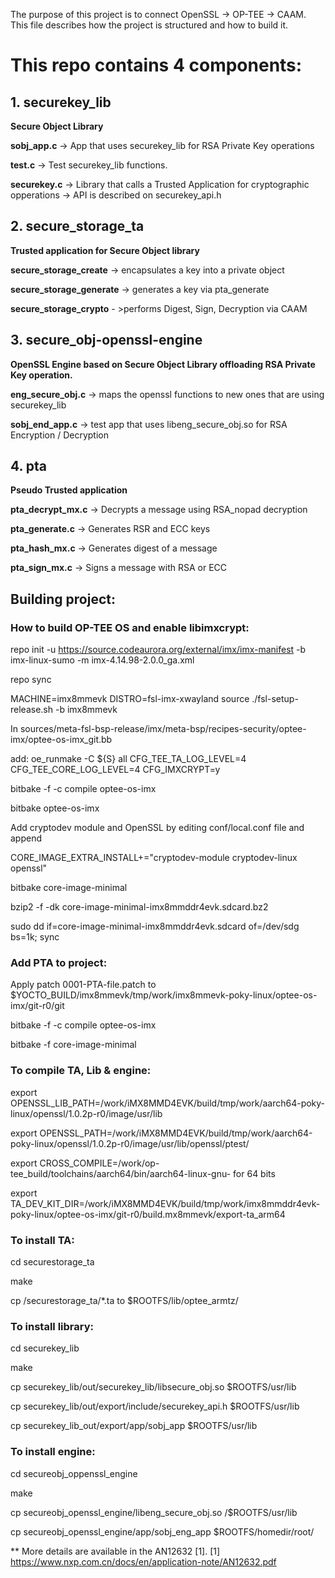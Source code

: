 ﻿The purpose of this project is to connect OpenSSL -> OP-TEE -> CAAM.
This file describes how the project is structured and how to build it.

# This repo contains 4 components:

 ## 1. securekey_lib
 **Secure Object Library**

  **sobj_app.c** -> App that uses securekey_lib for RSA Private Key operations

  **test.c** -> Test securekey_lib functions.

 **securekey.c** -> Library that calls a Trusted Application for cryptographic opperations
            -> API is described on securekey_api.h

## 2. secure_storage_ta 
**Trusted application for Secure Object library**

**secure_storage_create** -> encapsulates a key into a private object

**secure_storage_generate** -> generates a key via pta_generate

**secure_storage_crypto** - >performs Digest, Sign, Decryption via CAAM

## 3. secure_obj-openssl-engine 
**OpenSSL Engine based on Secure Object Library offloading RSA Private Key operation.**

**eng_secure_obj.c** ->  maps the openssl functions to new ones that are using securekey_lib

**sobj_end_app.c** ->  test app that uses libeng_secure_obj.so for RSA Encryption / Decryption

## 4. pta
**Pseudo Trusted application**

**pta_decrypt_mx.c** -> Decrypts a message using RSA_nopad decryption

**pta_generate.c** -> Generates RSR and ECC keys

**pta_hash_mx.c** -> Generates digest of a message

**pta_sign_mx.c** -> Signs a message with RSA or ECC 

## Building project:

### How to build OP-TEE OS and enable libimxcrypt:

repo init -u https://source.codeaurora.org/external/imx/imx-manifest -b imx-linux-sumo -m imx-4.14.98-2.0.0_ga.xml

repo sync 

MACHINE=imx8mmevk DISTRO=fsl-imx-xwayland source ./fsl-setup-release.sh -b imx8mmevk

In sources/meta-fsl-bsp-release/imx/meta-bsp/recipes-security/optee-imx/optee-os-imx_git.bb

add: oe_runmake -C ${S} all CFG_TEE_TA_LOG_LEVEL=4 CFG_TEE_CORE_LOG_LEVEL=4 CFG_IMXCRYPT=y

bitbake -f -c compile optee-os-imx

bitbake optee-os-imx

Add cryptodev module and OpenSSL by editing conf/local.conf file and append

CORE_IMAGE_EXTRA_INSTALL+="cryptodev-module cryptodev-linux openssl"

bitbake core-image-minimal

bzip2 -f -dk core-image-minimal-imx8mmddr4evk.sdcard.bz2 

sudo dd if=core-image-minimal-imx8mmddr4evk.sdcard of=/dev/sdg bs=1k; sync

### Add PTA to project:
Apply patch 0001-PTA-file.patch to $YOCTO_BUILD/imx8mmevk/tmp/work/imx8mmevk-poky-linux/optee-os-imx/git-r0/git

bitbake -f -c compile optee-os-imx

bitbake -f core-image-minimal

### To compile TA, Lib & engine:

export OPENSSL_LIB_PATH=/work/iMX8MMD4EVK/build/tmp/work/aarch64-poky-linux/openssl/1.0.2p-r0/image/usr/lib

export OPENSSL_PATH=/work/iMX8MMD4EVK/build/tmp/work/aarch64-poky-linux/openssl/1.0.2p-r0/image/usr/lib/openssl/ptest/

export CROSS_COMPILE=/work/op-tee_build/toolchains/aarch64/bin/aarch64-linux-gnu-
for 64 bits

export TA_DEV_KIT_DIR=/work/iMX8MMD4EVK/build/tmp/work/imx8mmddr4evk-poky-linux/optee-os-imx/git-r0/build.mx8mmevk/export-ta_arm64

### To install TA:

cd securestorage_ta

make

cp /securestorage_ta/*.ta to $ROOTFS/lib/optee_armtz/

### To install library:

cd securekey_lib

make

cp securekey_lib/out/securekey_lib/libsecure_obj.so $ROOTFS/usr/lib

cp securekey_lib/out/export/include/securekey_api.h $ROOTFS/usr/lib

cp securekey_lib_out/export/app/sobj_app $ROOTFS/usr/lib

### To install engine:
cd secureobj_oppenssl_engine

make

cp secureobj_openssl_engine/libeng_secure_obj.so /$ROOTFS/usr/lib

cp secureobj_openssl_engine/app/sobj_eng_app $ROOTFS/homedir/root/

** More details are available in the AN12632 [1].
[1] https://www.nxp.com.cn/docs/en/application-note/AN12632.pdf
